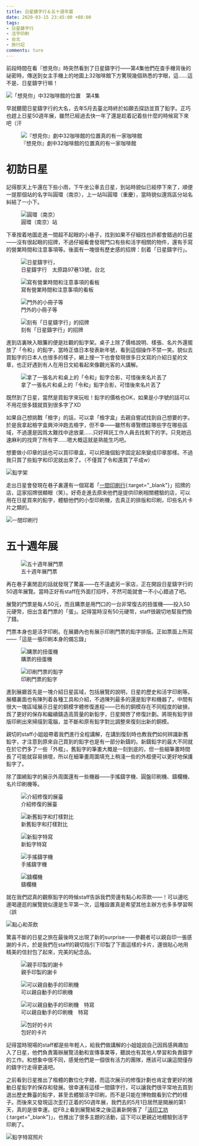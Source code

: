 ```yaml
---
title: 日星鑄字行＆五十週年展
date: 2020-03-15 23:45:00 +08:00
tags:
- 日星鑄字行
- 活字印刷
- 台北
- 旅行記
comments: ture
---
```


前段時間在看『想見你』時突然看到了日星鑄字行——第4集他們在查手機背後的祕密時，傳送到女主手機上的地圖上32咖啡館下方驚現幾個熟悉的字眼，這……這不是、日星鑄字行嘛！

![「想見你」中32咖啡館的位置　第4集](https://img.dorawei.xyz/20200315-RiXing/0-1-Rixing-Xiangjianni.png)


早就聽聞日星鑄字行的大名，去年5月去臺北時終於如願去探訪並買了鉛字。正巧也趕上日星50週年展，雖然已經過去快一年了還是趁着記着些什麼的時候寫下來吧（汗

<figure>
	<img src="https://img.dorawei.xyz/20200315-RiXing/0-2-32Cafe-Maps.png"  alt="『想見你』劇中32咖啡館的位置真的有一家咖啡館">
	<figcaption>『想見你』劇中32咖啡館的位置真的有一家咖啡館</figcaption>
</figure>

# 初訪日星

記得那天上午還在下些小雨，下午坐公車去日星，到站時貌似已經停下來了，順便一提那個站的名字叫圓環（南京），上一站叫圓環（重慶），當時貌似還爲區分站名糾結了一小下。

<figure>
	<img src="https://img.dorawei.xyz/20200315-RiXing/1-Bus_stop-Taipei_Circle_Nanjing.JPG"  alt="圓環（南京）">
	<figcaption>圓環（南京）站</figcaption>
</figure>

下車按着地圖走進一間超不起眼的小巷子，找到如果不仔細找也許都會錯過的日星——沒有很起眼的招牌，不過仔細看會發現門口有些和活字相關的物件，還有手寫的營業時間和注意事項等。後面有一塊很有歷史感的招牌：刻着「日星鑄字行」。

<figure>
	<img src="https://img.dorawei.xyz/20200315-RiXing/2-Rixing-lane.JPG"  alt="日星鑄字行，">
	<figcaption>日星鑄字行　太原路97巷13號，台北</figcaption>
</figure>

<figure>
	<img src="https://img.dorawei.xyz/20200315-RiXing/3-Notice.JPG"  alt="寫有營業時間和注意事項的看板">
	<figcaption>寫有營業時間和注意事項的看板</figcaption>
</figure>

<figure>
	<img src="https://img.dorawei.xyz/20200315-RiXing/4-Newspaper.JPG"  alt="門外的小冊子等">
	<figcaption>門外的小冊子等</figcaption>
</figure>

<figure>
	<img src="https://img.dorawei.xyz/20200315-RiXing/5-Rixing-Plate.JPG"  alt="刻有「日星鑄字行」的招牌">
	<figcaption>刻有「日星鑄字行」的招牌</figcaption>
</figure>

進到店裏映入眼簾的便是壯觀的鉛字架。桌子上除了價格說明、樣張、名片外還擺放了「令和」的鉛字，當時正值日本發表新年號，看到這個操作不禁一笑。貌似去買鉛字的日本人也很多的樣子，網上搜一下也會發現很多日文寫的介紹日星的文章，也正好遇到有人在用日文給看起來像觀光客的人講解。

<figure>
	<img src="https://img.dorawei.xyz/20200315-RiXing/6-Rixing-Reiwa.JPG"  alt="拿了一張名片和桌上的「令和」鉛字合影，可惜後來名片丟了">
	<figcaption>拿了一張名片和桌上的「令和」鉛字合影，可惜後來名片丟了</figcaption>
</figure>

既然到了日星，當然是買鉛字來玩啦！鉛字的價格也OK，如果是小字號的話可以不用花很多錢就買到很多字了XD

如果自己想挑戰「檢字」的話，可以拿「檢字盒」去親自嘗試找到自己想要的字。於是我拿起檢字盒興沖沖跑去檢字，但不幸——雖然有導覽標註哪些字在哪些區域，不過還是因爲太難找中途放棄……只好拜託工作人員去找剩下的字。只見她迅速麻利的找齊了所有字……嗯大概這就是熟能生巧吧。

想要做小印章的話也可以買印章盒，可以把幾個鉛字固定起來變成印章那樣。不過我只買了些鉛字和印泥就出來了。（不僅買了令和還買了平成w）


![鉛字架](https://img.dorawei.xyz/20200315-RiXing/7-Kai-other.JPG)

走出日星會發現在巷子裏還有一個寫着「[一間印刷行](https://www.facebook.com/pg/aletterpress.tw/about/){:target="_blank"}」招牌的店，這家招牌很顯眼（笑）。好奇走進去原來他們是提供印刷相關體驗的店，可以用在日星買來的鉛字，體驗他們的小型印刷機，去真正的排版和印刷，印些名片卡片之類的。

![一間印刷行](https://img.dorawei.xyz/20200315-RiXing/8-YiJianYinShuaHang.JPG)

# 五十週年展

<figure>
	<img src="https://img.dorawei.xyz/20200315-RiXing/9-Ticket.JPG"  alt="五十週年展門票">
	<figcaption>五十週年展門票</figcaption>
</figure>

再在巷子裏閒逛的話就發現了驚喜——在不遠處另一家店，正在開設日星鑄字行的50週年展覽。當時正好有staff在外面打招呼，不然可能就會一不小心錯過了吧。

展覽的門票是每人50元，而且購票是用門口的一台非常復古的扭蛋機——投入50元硬幣，扭出含着門票的「蛋」。記得當時沒有50元硬幣，staff很親切地幫我們換了錢。

門票本身也是活字印刷。在展廳內也有展示印刷門票的鉛字排版。正如票面上所寫——「這是一張印刷本身的備忘錄」

<figure>
	<img src="https://img.dorawei.xyz/20200315-RiXing/10-Ticket Machine-2.JPG"  alt="購票的扭蛋機">
	<figcaption>購票的扭蛋機</figcaption>
</figure>

<figure>
	<img src="https://img.dorawei.xyz/20200315-RiXing/11-Ticket-2.JPG"  alt="印刷門票的鉛字">
	<figcaption>印刷門票的鉛字</figcaption>
</figure>

進到展廳首先是一塊介紹日星區域，包括展覽的說明，日星的歷史和活字印刷等。展櫃裏面也有陳列着各種工具和介紹，不過陳列最多的還是鉛字和機器了。中間有很大一塊區域展示日星的銅模字體修復進程——已有的銅模存在不同程度的破損，爲了更好的保存和繼續鑄造高質量的新鉛字，日星開啓了修復計劃。將現有鉛字排版印刷出來掃描到電腦，並不斷和原有鉛字對比調整來復刻出新的銅模。

親切的staff小姐姐帶着我們進行全程講解，在講到復刻時也教我們如何辨識新舊鉛字，才注意到原來自己買到的鉛字也是有一部分新鑄的。新鑄鉛字的最大不同就在於它們多了一些「外框」，舊鉛字的筆畫大概是一刻到底的，但一些細筆畫時間長了可能就容易損壞，所以在細筆畫周圍填充上稍淺一些的外框便可以更好地保護鉛字了。

除了圍繞鉛字的展示外周圍還有一些機器——手搖鑄字機、圓盤印刷機、鑄欄機、名片印刷機等。

<figure>
	<img src="https://img.dorawei.xyz/20200315-RiXing/12-Xiufu.JPG"  alt="介紹修復的展臺">
	<figcaption>介紹修復的展臺</figcaption>
</figure>

<figure>
	<img src="https://img.dorawei.xyz/20200315-RiXing/13-Old-New.JPG"  alt="新舊鉛字和打樣對比">
	<figcaption>新舊鉛字和打樣對比</figcaption>
</figure>

<figure>
	<img src="https://img.dorawei.xyz/20200315-RiXing/14-New-2.JPG"  alt="新鉛字特寫">
	<figcaption>新鉛字特寫</figcaption>
</figure>

<figure>
	<img src="https://img.dorawei.xyz/20200315-RiXing/15-Shouyaozhuziji.JPG"  alt="手搖鑄字機">
	<figcaption>手搖鑄字機</figcaption>
</figure>

<figure>
	<img src="https://img.dorawei.xyz/20200315-RiXing/16-Zhulanji.JPG"  alt="鑄欄機">
	<figcaption>鑄欄機</figcaption>
</figure>

就在我們認真的觀察鉛字的時候staff告訴我們旁邊有點心和茶飲——！可以邊吃邊喝邊逛的展覽貌似還是生平第一次，這種設置真是希望其他主辦方也多多學習啊（誤

![點心和茶飲](https://img.dorawei.xyz/20200315-RiXing/17-Dessert.JPG)

驚喜不斷的日星之旅在最後時又出現了新的surprise——參觀者可以親自印一張感謝的卡片。於是我們在staff的親切指引下印製了下面這樣的卡片，還很貼心地用精美的信封包了起來，完美的紀念品。

<figure>
	<img src="https://img.dorawei.xyz/20200315-RiXing/18-Letter.JPG"  alt="親手印製的謝卡">
	<figcaption>親手印製的謝卡</figcaption>
</figure>

<figure>
	<img src="https://img.dorawei.xyz/20200315-RiXing/19-Yuanpan.JPG"  alt="可以親自動手的印刷機">
	<figcaption>可以親自動手的印刷機</figcaption>
</figure>

<figure>
	<img src="https://img.dorawei.xyz/20200315-RiXing/20-Yuanpan-Inner.JPG"  alt="可以親自動手的印刷機　特寫">
	<figcaption>可以親自動手的印刷機　特寫</figcaption>
</figure>

<figure>
	<img src="https://img.dorawei.xyz/20200315-RiXing/21-Envolope.JPG"  alt="包好的卡片">
	<figcaption>包好的卡片</figcaption>
</figure>

記得當時現場的staff都是些年輕人，給我們做講解的小姐姐說自己因爲感興趣加入了日星，他們負責籌辦展覽活動和宣傳事業等，聽說也有其他人學習和負責鑄字的工作。和想象中很不同，感覺他們是一個很有活力的團隊，應該可以讓這間僅存的鑄字行走得更遠吧。

之前看到日星推出了楷體的數位化字體，而這次展示的修復計劃也肯定會更好的推動日星鉛字的保存和發展。很幸運有這樣一間鑄字行，可以讓我們很平常地去買到退出歷史舞臺的鉛字，甚至去體驗活字印刷，而不是只能在博物館看到它們的樣子。而後來又發現這次歪打正着的50週年展，我們去的5月1日居然是開展的第1天，真的是很幸運。從FB上看到展覽結束之後這裏新開張了「[活印工坊](https://www.facebook.com/mtletterpress/){:target="_blank"}」，也推出了很多主題的活動，這下可以更親近地體驗到活字印刷了。

![鉛字特寫照片](https://img.dorawei.xyz/20200315-RiXing/22-Old-New-2.JPG)
